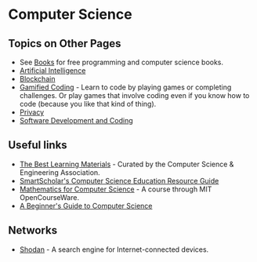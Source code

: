 # Computer Science

## Topics on Other Pages

* See [Books](books.md) for free programming and computer science books.
* [Artificial Intelligence](compsci/ai.md)
* [Blockchain](compsci/blockchain.md)
* [Gamified Coding](compsci/gamified-coding.md) - Learn to code by playing games or completing challenges. Or play games that involve coding even if you know how to code (because you like that kind of thing).
* [Privacy](compsci/privacy.md)
* [Software Development and Coding](compsci/software-dev.md)

## Useful links

* [The Best Learning Materials](http://assoc.cse.nitc.ac.in/wiki/Best_Learning_Material) - Curated by the Computer Science & Engineering Association.
* [SmartScholar's Computer Science Education Resource Guide](http://www.smartscholar.com/computer-science-guide/)
* [Mathematics for Computer Science](http://ocw.mit.edu/courses/electrical-engineering-and-computer-science/6-042j-mathematics-for-computer-science-fall-2010/) - A course through MIT OpenCourseWare.
* [A Beginner's Guide to Computer Science](http://www.jamesmaa.com/2013/08/26/a-beginners-guide-to-computer-science/)

## Networks

- [Shodan](https://help.shodan.io/the-basics/what-is-shodan) - A search engine for Internet-connected devices.
